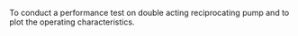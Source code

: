 To conduct a performance test on double acting reciprocating pump and to plot the operating characteristics.

